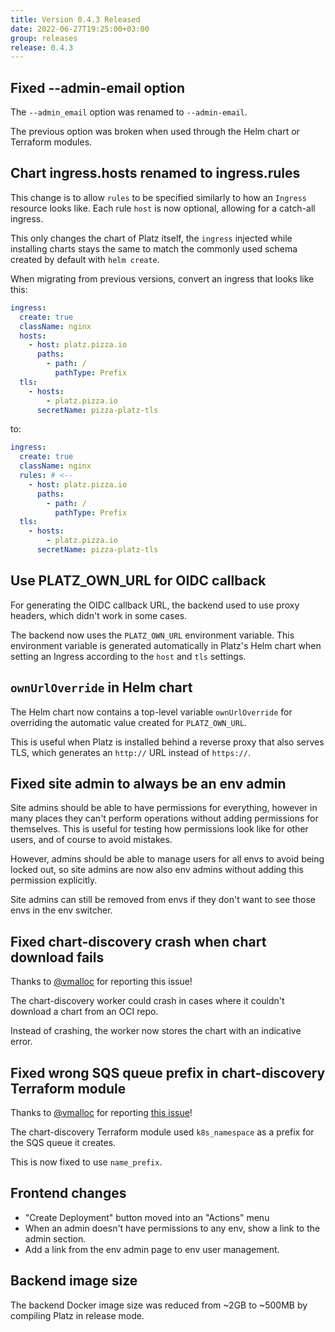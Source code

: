 ```yaml
---
title: Version 0.4.3 Released
date: 2022-06-27T19:25:00+03:00
group: releases
release: 0.4.3
---
```


## Fixed --admin-email option

The `--admin_email` option was renamed to `--admin-email`.

The previous option was broken when used through the Helm chart or Terraform modules.

## Chart ingress.hosts renamed to ingress.rules

This change is to allow `rules` to be specified similarly to how an `Ingress` resource looks like. Each rule `host` is now optional, allowing for a catch-all ingress.

This only changes the chart of Platz itself, the `ingress` injected while installing charts stays the same to match the commonly used schema created by default with `helm create`.

When migrating from previous versions, convert an ingress that looks like this:

```yaml
ingress:
  create: true
  className: nginx
  hosts:
    - host: platz.pizza.io
      paths:
        - path: /
          pathType: Prefix
  tls:
    - hosts:
        - platz.pizza.io
      secretName: pizza-platz-tls
```

to:

```yaml
ingress:
  create: true
  className: nginx
  rules: # <--
    - host: platz.pizza.io
      paths:
        - path: /
          pathType: Prefix
  tls:
    - hosts:
        - platz.pizza.io
      secretName: pizza-platz-tls
```

## Use PLATZ_OWN_URL for OIDC callback

For generating the OIDC callback URL, the backend used to use proxy headers, which didn't work in some cases.

The backend now uses the `PLATZ_OWN_URL` environment variable. This environment variable is generated automatically in Platz's Helm chart when setting an Ingress according to the `host` and `tls` settings.

## `ownUrlOverride` in Helm chart

The Helm chart now contains a top-level variable `ownUrlOverride` for overriding the automatic value created for `PLATZ_OWN_URL`.

This is useful when Platz is installed behind a reverse proxy that also serves TLS, which generates an `http://` URL instead of `https://`.

## Fixed site admin to always be an env admin

Site admins should be able to have permissions for everything, however in many places they can't perform operations without adding permissions for themselves. This is useful for testing how permissions look like for other users, and of course to avoid mistakes.

However, admins should be able to manage users for all envs to avoid being locked out, so site admins are now also env admins without adding this permission explicitly.

Site admins can still be removed from envs if they don't want to see those envs in the env switcher.

## Fixed chart-discovery crash when chart download fails

Thanks to [@vmalloc](https://github.com/vmalloc) for reporting this issue!

The chart-discovery worker could crash in cases where it couldn't download a chart from an OCI repo.

Instead of crashing, the worker now stores the chart with an indicative error.

## Fixed wrong SQS queue prefix in chart-discovery Terraform module

Thanks to [@vmalloc](https://github.com/vmalloc) for reporting [this issue](https://github.com/platzio/terraform-aws-platzio/issues/3)!

The chart-discovery Terraform module used `k8s_namespace` as a prefix for the SQS queue it creates.

This is now fixed to use `name_prefix`.

## Frontend changes

* "Create Deployment" button moved into an "Actions" menu
* When an admin doesn't have permissions to any env, show a link to the admin section.
* Add a link from the env admin page to env user management.

## Backend image size

The backend Docker image size was reduced from ~2GB to ~500MB by compiling Platz in release mode.

